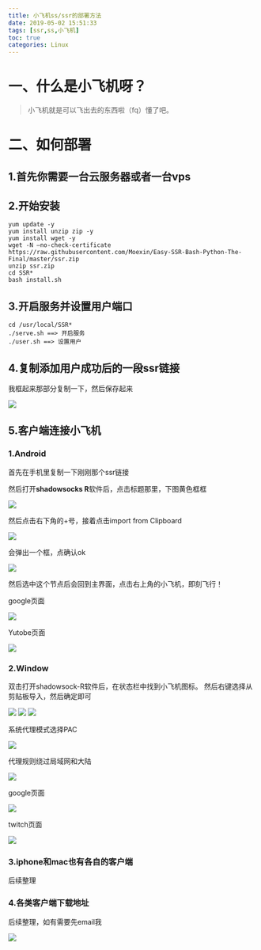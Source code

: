 ```yaml
---
title: 小飞机ss/ssr的部署方法
date: 2019-05-02 15:51:33
tags: [ssr,ss,小飞机]
toc: true 
categories: Linux
---
```

# 一、什么是小飞机呀？
> 小飞机就是可以飞出去的东西啦（fq）懂了吧。

# 二、如何部署

## 1.首先你需要一台云服务器或者一台vps

## 2.开始安装

```shell
yum update -y
yum install unzip zip -y
yum install wget -y
wget -N –no-check-certificate https://raw.githubusercontent.com/Moexin/Easy-SSR-Bash-Python-The-Final/master/ssr.zip
unzip ssr.zip
cd SSR*
bash install.sh
```

## 3.开启服务并设置用户端口

```shell
cd /usr/local/SSR*
./serve.sh ==> 开启服务
./user.sh ==> 设置用户
```

## 4.复制添加用户成功后的一段ssr链接

我框起来那部分复制一下，然后保存起来

![](小飞机ss-ssr的部署方法/1.png)

## 5.客户端连接小飞机

### 1.Android

首先在手机里复制一下刚刚那个ssr链接

然后打开**shadowsocks R**软件后，点击标题那里，下图黄色框框

![](小飞机ss-ssr的部署方法/2.png)

然后点击右下角的+号，接着点击import from Clipboard

![](小飞机ss-ssr的部署方法/3.png)

会弹出一个框，点确认ok

![](小飞机ss-ssr的部署方法/4.png)

然后选中这个节点后会回到主界面，点击右上角的小飞机，即刻飞行！

google页面

![](小飞机ss-ssr的部署方法/5.jpg)

Yutobe页面

![](小飞机ss-ssr的部署方法/6.jpg)

### 2.Window

双击打开shadowsock-R软件后，在状态栏中找到小飞机图标。
然后右键选择从剪贴板导入，然后确定即可

![](小飞机ss-ssr的部署方法/9.png)
![](小飞机ss-ssr的部署方法/7.png)
![](小飞机ss-ssr的部署方法/8.png)

系统代理模式选择PAC

![](小飞机ss-ssr的部署方法/12.png)

代理规则绕过局域网和大陆

![](小飞机ss-ssr的部署方法/13.png)

google页面

![](小飞机ss-ssr的部署方法/10.png)

twitch页面

![](小飞机ss-ssr的部署方法/11.png)

### 3.iphone和mac也有各自的客户端

后续整理

### 4.各类客户端下载地址

后续整理，如有需要先email我

![](https://inner.ink/pqs/img/huanhu.gif)
